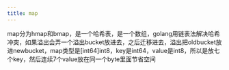 ```yaml
---
title: map
---
```


map分为hmap和bmap，是一个哈希表，是一个数组，golang用链表法解决哈希冲突，如果溢出会弄一个溢出bucket放进去，之后迁移进去，溢出把oldbucket放进newbucket，map类型是[int64]int8，key是int64，value是int8，所以是放七个key，然后连续7个value放在同一个byte里面节省空间

